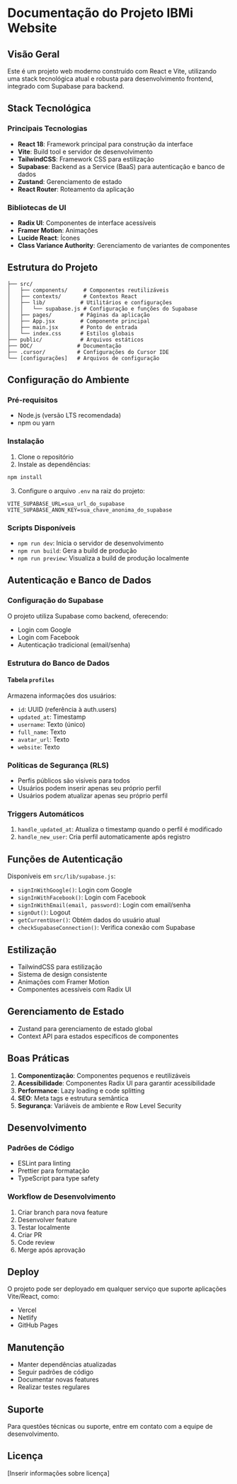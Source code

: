 # Documentação do Projeto IBMi Website

## Visão Geral
Este é um projeto web moderno construído com React e Vite, utilizando uma stack tecnológica atual e robusta para desenvolvimento frontend, integrado com Supabase para backend.

## Stack Tecnológica

### Principais Tecnologias
- **React 18**: Framework principal para construção da interface
- **Vite**: Build tool e servidor de desenvolvimento
- **TailwindCSS**: Framework CSS para estilização
- **Supabase**: Backend as a Service (BaaS) para autenticação e banco de dados
- **Zustand**: Gerenciamento de estado
- **React Router**: Roteamento da aplicação

### Bibliotecas de UI
- **Radix UI**: Componentes de interface acessíveis
- **Framer Motion**: Animações
- **Lucide React**: Ícones
- **Class Variance Authority**: Gerenciamento de variantes de componentes

## Estrutura do Projeto

```
├── src/
│   ├── components/     # Componentes reutilizáveis
│   ├── contexts/       # Contextos React
│   ├── lib/           # Utilitários e configurações
│   │   └── supabase.js # Configuração e funções do Supabase
│   ├── pages/         # Páginas da aplicação
│   ├── App.jsx        # Componente principal
│   ├── main.jsx       # Ponto de entrada
│   └── index.css      # Estilos globais
├── public/            # Arquivos estáticos
├── DOC/              # Documentação
├── .cursor/          # Configurações do Cursor IDE
└── [configurações]   # Arquivos de configuração
```

## Configuração do Ambiente

### Pré-requisitos
- Node.js (versão LTS recomendada)
- npm ou yarn

### Instalação
1. Clone o repositório
2. Instale as dependências:
```bash
npm install
```
3. Configure o arquivo `.env` na raiz do projeto:
```env
VITE_SUPABASE_URL=sua_url_do_supabase
VITE_SUPABASE_ANON_KEY=sua_chave_anonima_do_supabase
```

### Scripts Disponíveis
- `npm run dev`: Inicia o servidor de desenvolvimento
- `npm run build`: Gera a build de produção
- `npm run preview`: Visualiza a build de produção localmente

## Autenticação e Banco de Dados

### Configuração do Supabase
O projeto utiliza Supabase como backend, oferecendo:
- Login com Google
- Login com Facebook
- Autenticação tradicional (email/senha)

### Estrutura do Banco de Dados

#### Tabela `profiles`
Armazena informações dos usuários:
- `id`: UUID (referência à auth.users)
- `updated_at`: Timestamp
- `username`: Texto (único)
- `full_name`: Texto
- `avatar_url`: Texto
- `website`: Texto

### Políticas de Segurança (RLS)
- Perfis públicos são visíveis para todos
- Usuários podem inserir apenas seu próprio perfil
- Usuários podem atualizar apenas seu próprio perfil

### Triggers Automáticos
1. `handle_updated_at`: Atualiza o timestamp quando o perfil é modificado
2. `handle_new_user`: Cria perfil automaticamente após registro

## Funções de Autenticação
Disponíveis em `src/lib/supabase.js`:
- `signInWithGoogle()`: Login com Google
- `signInWithFacebook()`: Login com Facebook
- `signInWithEmail(email, password)`: Login com email/senha
- `signOut()`: Logout
- `getCurrentUser()`: Obtém dados do usuário atual
- `checkSupabaseConnection()`: Verifica conexão com Supabase

## Estilização
- TailwindCSS para estilização
- Sistema de design consistente
- Animações com Framer Motion
- Componentes acessíveis com Radix UI

## Gerenciamento de Estado
- Zustand para gerenciamento de estado global
- Context API para estados específicos de componentes

## Boas Práticas
1. **Componentização**: Componentes pequenos e reutilizáveis
2. **Acessibilidade**: Componentes Radix UI para garantir acessibilidade
3. **Performance**: Lazy loading e code splitting
4. **SEO**: Meta tags e estrutura semântica
5. **Segurança**: Variáveis de ambiente e Row Level Security

## Desenvolvimento

### Padrões de Código
- ESLint para linting
- Prettier para formatação
- TypeScript para type safety

### Workflow de Desenvolvimento
1. Criar branch para nova feature
2. Desenvolver feature
3. Testar localmente
4. Criar PR
5. Code review
6. Merge após aprovação

## Deploy
O projeto pode ser deployado em qualquer serviço que suporte aplicações Vite/React, como:
- Vercel
- Netlify
- GitHub Pages

## Manutenção
- Manter dependências atualizadas
- Seguir padrões de código
- Documentar novas features
- Realizar testes regulares

## Suporte
Para questões técnicas ou suporte, entre em contato com a equipe de desenvolvimento.

## Licença
[Inserir informações sobre licença] 